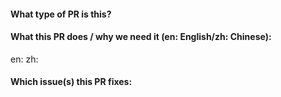 #### What type of PR is this?
<!--
Add one of the following kinds:

build: Changes that affect the build system or external dependencies (example scopes: gulp, broccoli, npm)
ci: Changes to our CI configuration files and scripts (example scopes: Travis, Circle, BrowserStack, SauceLabs)
docs: Documentation only changes
feat: A new feature
optimize: A new optimization
fix: A bug fix
perf: A code change that improves performance
refactor: A code change that neither fixes a bug nor adds a feature
style: Changes that do not affect the meaning of the code (white-space, formatting, missing semi-colons, etc)
test: Adding missing tests or correcting existing tests
chore: Changes to the build process or auxiliary tools and libraries such as documentation generation
-->

#### What this PR does / why we need it (en: English/zh: Chinese):
<!--
The description will be attached in Release Notes, 
so please describe it from user-oriented.
-->
en: 
zh:

#### Which issue(s) this PR fixes:
<!--
*Automatically closes linked issue when PR is merged.
Eg: `Fixes #<issue number>`, or `Fixes (paste link of issue)`.
-->
